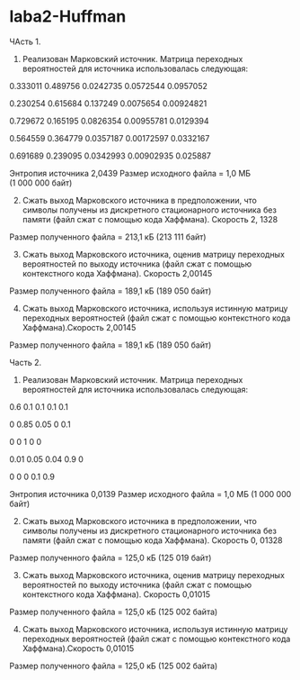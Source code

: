 # laba2-Huffman

ЧАсть 1.
1) Реализован Марковский источник. Матрица переходных вероятностей для источника использовалась следующая:

0.333011 0.489756 0.0242735 0.0572544 0.0957052 

0.230254 0.615684 0.137249 0.0075654 0.00924821 

0.729672 0.165195 0.0826354 0.00955781 0.0129394 

0.564559 0.364779 0.0357187 0.00172597 0.0332167 

0.691689 0.239095 0.0342993 0.00902935 0.025887 


  Энтропия источника 2,0439
  Размер исходного файла = 1,0 МБ (1 000 000 байт)
  
2) Сжать выход Марковского источника в предположении, что символы получены из дискретного стационарного источника без памяти (файл сжат с помощью кода Хаффмана). Скорость 2, 1328

  Размер полученного файла = 213,1 кБ (213 111 байт)
  
3) Сжать выход Марковского источника, оценив матрицу переходных вероятностей по выходу источника (файл сжат с помощью контекстного кода Хаффмана). Скорость 2,00145

  Размер полученного файла = 189,1 кБ (189 050 байт)
  
4) Сжать выход Марковского источника, используя истинную матрицу переходных вероятностей (файл сжат с помощью контекстного кода Хаффмана).Скорость 2,00145

  Размер полученного файла = 189,1 кБ (189 050 байт)
  
Часть 2.
1) Реализован Марковский источник. Матрица переходных вероятностей для источника использовалась следующая:

0.6 0.1 0.1 0.1 0.1

0 0.85 0.05 0 0.1

0 0 1 0 0

0.01 0.05 0.04 0.9 0

0 0 0 0.1 0.9 

  Энтропия источника 0,0139
  Размер исходного файла = 1,0 МБ (1 000 000 байт)
  
2) Сжать выход Марковского источника в предположении, что символы получены из дискретного стационарного источника без памяти (файл сжат с помощью кода Хаффмана). Скорость 0, 01328

  Размер полученного файла = 125,0 кБ (125 019 байт)
  
3) Сжать выход Марковского источника, оценив матрицу переходных вероятностей по выходу источника (файл сжат с помощью контекстного кода Хаффмана). Скорость 0,01015

  Размер полученного файла = 125,0 кБ (125 002 байта)
  
4) Сжать выход Марковского источника, используя истинную матрицу переходных вероятностей (файл сжат с помощью контекстного кода Хаффмана).Скорость 0,01015

  Размер полученного файла = 125,0 кБ (125 002 байта)
